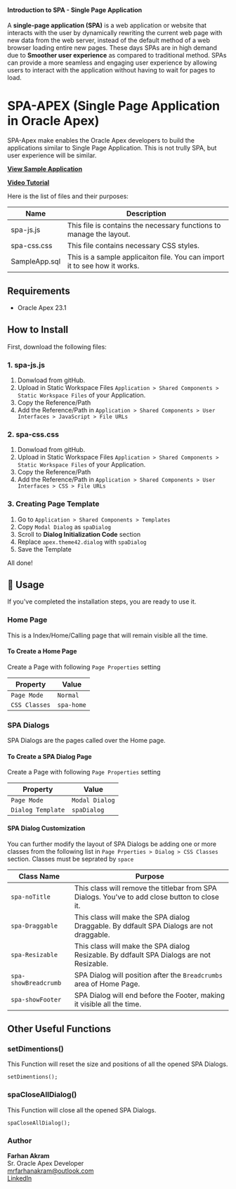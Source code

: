 #### Introduction to SPA - Single Page Application
A **single-page application (SPA)** is a web application or website that interacts with the user by dynamically rewriting the current web page with new data from the web server, instead of the default method of a web browser loading entire new pages. These days SPAs are in high demand due to **Smoother user experience** as compared to traditional method. SPAs can provide a more seamless and engaging user experience by allowing users to interact with the application without having to wait for pages to load.

# SPA-APEX (Single Page Application in Oracle Apex)
SPA-Apex make enables the Oracle Apex developers to build the applications similar to Single Page Application. This is not trully SPA, but user experience will be similar.

[**View Sample Application**](https://apex.oracle.com/pls/apex/r/skm5156/spa-apex/home)

[**Video Tutorial**](https://youtu.be/zzgZ1enBkxI)

Here is the list of files and their purposes:

| Name                     | Description                                                              |
|--------------------------|--------------------------------------------------------------------------|
|spa-js.js                 | This file is contains the necessary functions to manage the layout.      |
|spa-css.css               | This file contains necessary CSS styles.
|SampleApp.sql             | This is a sample applicaiton file. You can import it to see how it works.|


## Requirements

- Oracle Apex 23.1

## How to Install

First, download the following files:


### 1. spa-js.js
1. Donwload from gitHub.
2. Upload in Static Workspace Files `Application > Shared Components > Static Workspace Files` of your Application.
3. Copy the Reference/Path
4. Add the Reference/Path in `Application > Shared Components > User Interfaces > JavaScript > File URLs`

### 2. spa-css.css
1. Donwload from gitHub.
2. Upload in Static Workspace Files `Application > Shared Components > Static Workspace Files` of your Application.
3. Copy the Reference/Path
4. Add the Reference/Path in `Application > Shared Components > User Interfaces > CSS > File URLs`

### 3. Creating Page Template
1. Go to `Application > Shared Components > Templates`
2. Copy `Modal Dialog` as `spaDialog`
3. Scroll to **Dialog Initialization Code** section
4. Replace `apex.theme42.dialog` with `spaDialog`
5. Save the Template

All done!

## 📖 Usage
If you've completed the installation steps, you are ready to use it.

### Home Page
This is a Index/Home/Calling page that will remain visible all the time. 

#### To Create a Home Page
Create a Page with following `Page Properties` setting

| Property       | Value           |
|----------------|-----------------|
| `Page Mode`    | `Normal`        |
| `CSS Classes`  | `spa-home`      |


### SPA Dialogs
SPA Dialogs are the pages called over the Home page.

#### To Create a SPA Dialog Page
Create a Page with following `Page Properties` setting

| Property         | Value           |
|------------------|-----------------|
| `Page Mode`      | `Modal Dialog`  |
| `Dialog Template`| `spaDialog`     |

#### SPA Dialog Customization
You can further modify the layout of SPA Dialogs be adding one or more classes from the following list in `Page Prperties > Dialog > CSS Classes` section. Classes must be seprated by `space`

| Class Name                | Purpose                                                                                                    | 
|---------------------------|------------------------------------------------------------------------------------------------------------|
| `spa-noTitle`             | This class will remove the titlebar from SPA Dialogs. You've to add close button to close it.              |
| `spa-Draggable`           | This class will make the SPA dialog Draggable. By ddfault SPA Dialogs are not draggable.                   |
| `spa-Resizable`           | This class will make the SPA dialog Resizable. By ddfault SPA Dialogs are not Resizable.                   |
| `spa-showBreadcrumb`      | SPA Dialog will position after the `Breadcrumbs` area of Home Page.                                        |
| `spa-showFooter`          | SPA Dialog will end before the Footer, making it visible all the time.                                     |


## Other Useful Functions

### setDimentions()
This Function will reset the size and positions of all the opened SPA Dialogs.

```
setDimentions();
```

### spaCloseAllDialog()
This Function will close all the opened SPA Dialogs.

```
spaCloseAllDialog();
```
### Author
**Farhan Akram**  
Sr. Oracle Apex Developer  
mrfarhanakram@outlook.com  
[Linkedln](https://www.linkedin.com/in/mrfarhanakram)

